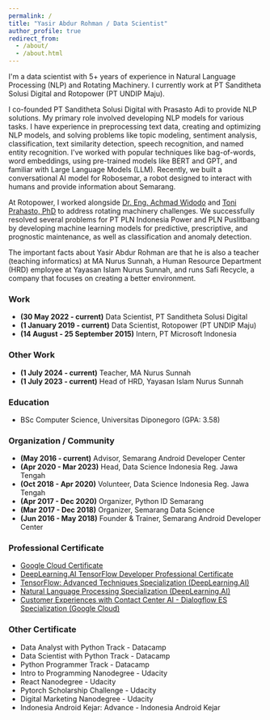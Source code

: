 ```yaml
---
permalink: /
title: "Yasir Abdur Rohman / Data Scientist"
author_profile: true
redirect_from: 
  - /about/
  - /about.html
---
```


I'm a data scientist with 5+ years of experience in Natural Language Processing (NLP) and Rotating Machinery. I currently work at PT Sanditheta Solusi Digital and Rotopower (PT UNDIP Maju).

I co-founded PT Sanditheta Solusi Digital with Prasasto Adi to provide NLP solutions. My primary role involved developing NLP models for various tasks. I have experience in preprocessing text data, creating and optimizing NLP models, and solving problems like topic modeling, sentiment analysis, classification, text similarity detection, speech recognition, and named entity recognition. I've worked with popular techniques like bag-of-words, word embeddings, using pre-trained models like BERT and GPT, and familiar with Large Language Models (LLM). Recently, we built a conversational AI model for Robosemar, a robot designed to interact with humans and provide information about Semarang.

At Rotopower, I worked alongside [Dr. Eng. Achmad Widodo](https://scholar.google.com/citations?user=4SucAC4AAAAJ&hl=id) and [Toni Prahasto, PhD](https://scholar.google.co.id/citations?user=Y1ndWpMAAAAJ&hl=en) to address rotating machinery challenges. We successfully resolved several problems for PT PLN Indonesia Power and PLN Puslitbang by developing machine learning models for predictive, prescriptive, and prognostic maintenance, as well as classification and anomaly detection.

The important facts about Yasir Abdur Rohman are that he is also a teacher (teaching informatics) at MA Nurus Sunnah, a Human Resource Department (HRD) employee at Yayasan Islam Nurus Sunnah, and runs Safi Recycle, a company that focuses on creating a better environment.

### Work
- **(30 May 2022 - current)** Data Scientist, PT Sanditheta Solusi Digital
- **(1 January 2019 - current)** Data Scientist, Rotopower (PT UNDIP Maju)
- **(14 August - 25 September 2015)** Intern, PT Microsoft Indonesia

### Other Work
- **(1 July 2024 - current)** Teacher, MA Nurus Sunnah
- **(1 July 2023 - current)** Head of HRD, Yayasan Islam Nurus Sunnah

### Education
 - BSc Computer Science, Universitas Diponegoro (GPA: 3.58)

### Organization / Community
- **(May 2016 - current)** Advisor, Semarang Android Developer Center
- **(Apr 2020 - Mar 2023)** Head, Data Science Indonesia Reg. Jawa Tengah
- **(Oct 2018 - Apr 2020)** Volunteer, Data Science Indonesia Reg. Jawa Tengah
- **(Apr 2017 - Dec 2020)** Organizer, Python ID Semarang
- **(Mar 2017 - Dec 2018)** Organizer, Semarang Data Science
- **(Jun 2016 - May 2018)** Founder & Trainer, Semarang Android Developer Center

### Professional Certificate
 - [Google Cloud Certificate](https://www.cloudskillsboost.google/public_profiles/d76b5da8-11ab-4f5f-8e88-1ba51dc477d9)
 - [DeepLearning.AI TensorFlow Developer Professional Certificate](https://coursera.org/share/87f47db6afb5f58f3e98f5e05132f6ba)
 - [TensorFlow: Advanced Techniques Specialization (DeepLearning.AI)](https://coursera.org/share/4702a0ffe19b91bbe492ed5557c522f2)
 - [Natural Language Processing Specialization (DeepLearning.AI)](https://coursera.org/share/1e9f9f6a9f6de00969c2aa0916df541e)
 - [Customer Experiences with Contact Center AI - Dialogflow ES Specialization (Google Cloud)](https://coursera.org/share/21538d71cb47c800b48a03639bf4f983)
 
### Other Certificate
 - Data Analyst with Python Track - Datacamp
 - Data Scientist with Python Track - Datacamp
 - Python Programmer Track - Datacamp
 - Intro to Programming Nanodegree - Udacity
 - React Nanodegree - Udacity
 - Pytorch Scholarship Challenge - Udacity
 - Digital Marketing Nanodegree - Udacity
 - Indonesia Android Kejar: Advance - Indonesia Android Kejar